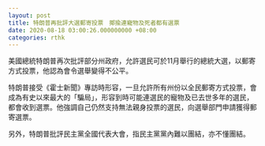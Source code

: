 ```yaml
---
layout: post
title: 特朗普再批評大選郵寄投票　揶揄連寵物及死者都有選票
date: 2020-08-18 03:00:26.000000000 +08:00
categories: rthk
---
```


美國總統特朗普再次批評部分州政府，允許選民可於11月舉行的總統大選，以郵寄方式投票，他認為會令選舉變得不公平。

特朗普接受《霍士新聞》專訪時形容，一旦允許所有州份以全民郵寄方式投票，會成為有史以來最大的「騙局」，形容到時可能連選民的寵物及已去世多年的選民，都會收到選票。他強調自己仍然支持無法親身投票的選民，向選舉部門申請獲得郵寄選票。

另外，特朗普批評民主黨全國代表大會，指民主黨黨內難以團結，亦不懂團結。
